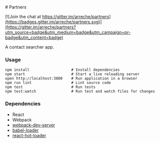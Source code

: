 # Partners

[![Join the chat at https://gitter.im/arreche/partners](https://badges.gitter.im/arreche/partners.svg)](https://gitter.im/arreche/partners?utm_source=badge&utm_medium=badge&utm_campaign=pr-badge&utm_content=badge)

A contact searcher app.

### Usage

```
npm install                   # Install dependencies
npm start                     # Start a live reloading server
open http://localhost:3000    # Run application in a browser
npm run lint                  # Lint source code
npm test                      # Run tests
npm test:watch                # Run test and watch files for changes              
```

### Dependencies

* React
* Webpack
* [webpack-dev-server](https://github.com/webpack/webpack-dev-server)
* [babel-loader](https://github.com/babel/babel-loader)
* [react-hot-loader](https://github.com/gaearon/react-hot-loader)
